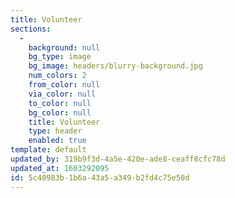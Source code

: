 ```yaml
---
title: Volunteer
sections:
  -
    background: null
    bg_type: image
    bg_image: headers/blurry-background.jpg
    num_colors: 2
    from_color: null
    via_color: null
    to_color: null
    bg_color: null
    title: Volunteer
    type: header
    enabled: true
template: default
updated_by: 319b9f3d-4a5e-420e-ade8-ceaff8cfc78d
updated_at: 1603292095
id: 5c40983b-1b6a-43a5-a349-b2fd4c75e50d
---
```

